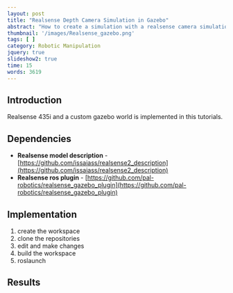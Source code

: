 ```yaml
---
layout: post
title: "Realsense Depth Camera Simulation in Gazebo"
abstract: "How to create a simulation with a realsense camera simulation and a custom gazebo world?"
thumbnail: '/images/Realsense_gazebo.png'
tags: [ ]
category: Robotic Manipulation
jquery: true
slideshow2: true
time: 15
words: 3619
---
```


## Introduction 

Realsense 435i and a custom gazebo world is implemented in this tutorials.


## Dependencies

- **Realsense model description** - [https://github.com/issaiass/realsense2_description](https://github.com/issaiass/realsense2_description)
- **Realsense ros plugin** - [https://github.com/pal-robotics/realsense_gazebo_plugin](https://github.com/pal-robotics/realsense_gazebo_plugin)

## Implementation

1. create the workspace
2. clone the repositories
3. edit and make changes
4. build the workspace
5. roslaunch

## Results